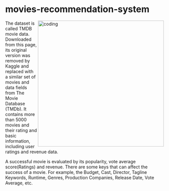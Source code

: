 # movies-recommendation-system
<img align="right" alt="coding" width="400" src="https://cdn.theatlantic.com/thumbor/nN4Ub84i_d1FSjB27qy99shnkQk=/0x0:960x540/960x540/media/img/mt/2022/09/Fall_Indie_Movie_List_4/original.gif">
The dataset is called TMDB movie data. Downloaded from this page, its original version was removed by Kaggle and replaced with a similar set of movies and data fields from The Movie Database (TMDb). It contains more than 5000 movies and their rating and basic information, including user ratings and revenue data.

A successful movie is evaluated by its popularity, vote average score(Ratings) and revenue. There are some keys that can affect the success of a movie. For example, the Budget, Cast, Director, Tagline Keywords, Runtime, Genres, Production Companies, Release Date, Vote Average, etc.
